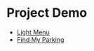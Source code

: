 # Project Demo

* [Light Menu](projects/find-my-parking-demo.md)
* [Find My Parking](projects/light-menu-demo.md)